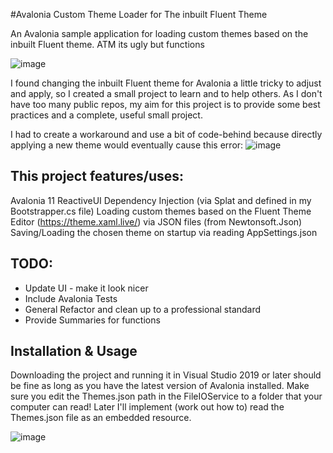 #Avalonia Custom Theme Loader for The inbuilt Fluent Theme 

An Avalonia sample application for loading custom themes based on the inbuilt Fluent theme. ATM its ugly but functions

![image](https://github.com/user-attachments/assets/2aab8fee-bc91-4f67-8029-d6b14f8ff162)

I found changing the inbuilt Fluent theme for Avalonia a little tricky to adjust and apply, so I created a small project to learn and to help others. As I don't have too many public repos, my aim for this project is to provide some best practices and a complete, useful small project.

I had to create a workaround and use a bit of code-behind because directly applying a new theme would eventually cause this error:
![image](https://github.com/user-attachments/assets/c1301cb8-abdb-4053-8a63-913ac6494b0e)


## This project features/uses:

Avalonia 11
ReactiveUI
Dependency Injection (via Splat and defined in my Bootstrapper.cs file)
Loading custom themes based on the Fluent Theme Editor (https://theme.xaml.live/) via JSON files (from Newtonsoft.Json)
Saving/Loading the chosen theme on startup via reading AppSettings.json

## TODO:

* Update UI - make it look nicer
* Include Avalonia Tests
* General Refactor and clean up to a professional standard
* Provide Summaries for functions

## Installation & Usage

Downloading the project and running it in Visual Studio 2019 or later should be fine as long as you have the latest version of Avalonia installed. Make sure you edit the Themes.json path in the FileIOService to a folder that your computer can read! Later I'll implement (work out how to) read the Themes.json file as an embedded resource.

![image](https://github.com/user-attachments/assets/6bc854d5-3ed4-4dff-b3a7-e72f031506a0)



